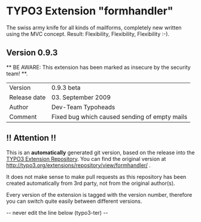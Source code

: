 # TYPO3 Extension "formhandler"
The swiss army knife for all kinds of mailforms, completely new written using the MVC concept. Result: Flexibility, Flexibility, Flexibility	:-).

## Version 0.9.3
** BE AWARE: This extension has been marked as insecure by the security team! **.



<table>
	<tr><td>Version</td><td>0.9.3 beta</td></tr>
	<tr><td>Release date</td><td>03. September 2009</td></tr>
	<tr><td>Author</td><td>Dev-Team Typoheads</td></tr>
	<tr><td>Comment</td><td>Fixed bug which caused sending of empty mails</td></tr>
</table>

## !! Attention !!
This is an **automatically** generated git version, based on the release into the [TYPO3 Extension Repository](http://www.typo3.org/extensions/).
You can find the original version at http://typo3.org/extensions/repository/view/formhandler/ .

It does not make sense to make pull requests as this repository has been created automatically from 3rd party, not from the original author(s).

Every version of the extension is tagged with the version number, therefore you can switch quite easily between different versions.


-- never edit the line below (typo3-ter) --